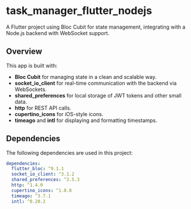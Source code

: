# task_manager_flutter_nodejs

A Flutter project using Bloc Cubit for state management, integrating with a Node.js backend with WebSocket support.

## Overview

This app is built with:

- **Bloc Cubit** for managing state in a clean and scalable way.
- **socket_io_client** for real-time communication with the backend via WebSockets.
- **shared_preferences** for local storage of JWT tokens and other small data.
- **http** for REST API calls.
- **cupertino_icons** for iOS-style icons.
- **timeago** and **intl** for displaying and formatting timestamps.

## Dependencies

The following dependencies are used in this project:

```yaml
dependencies:
  flutter_bloc: ^9.1.1
  socket_io_client: ^3.1.2
  shared_preferences: ^2.5.3
  http: ^1.4.0
  cupertino_icons: ^1.0.8
  timeago: ^3.7.1
  intl: ^0.20.2
```
